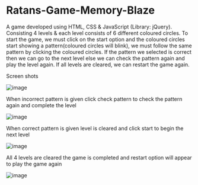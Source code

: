 # Ratans-Game-Memory-Blaze
A game developed using HTML, CSS & JavaScript (Library: jQuery). Consisting 4 levels & each level consists of 6 different coloured circles. To start the game, we must click on the start option and the coloured circles start showing a pattern(coloured circles will blink), we must follow the same pattern by clicking the coloured circles. If the pattern we selected is correct then we can go to the next level else we can check the pattern again and play the level again. If all levels are cleared, we can restart the game again.

Screen shots

![image](https://github.com/ratanmudiraj333/Ratans-Game-Memory-Blaze/assets/121163791/498b2bc2-d31c-4838-b5e5-068b74ca3a59)

When incorrect pattern is given click check pattern to check the pattern again and complete the level

![image](https://github.com/ratanmudiraj333/Ratans-Game-Memory-Blaze/assets/121163791/7f86a786-3283-4c45-96c3-d6d28aad7297)

When correct pattern is given level is cleared and click start to begin the next level

![image](https://github.com/ratanmudiraj333/Ratans-Game-Memory-Blaze/assets/121163791/e6b7cdf5-02ae-4775-88fb-7fe03e6ff43d)

All 4 levels are cleared the game is completed and restart option will appear to play the game again

![image](https://github.com/ratanmudiraj333/Ratans-Game-Memory-Blaze/assets/121163791/ab022a25-0c7f-4cfe-9490-d39d96d6d9ba)


